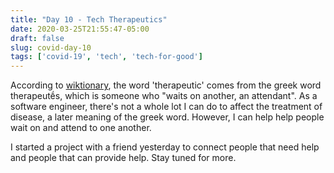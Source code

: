 ```yaml
---
title: "Day 10 - Tech Therapeutics"
date: 2020-03-25T21:55:47-05:00
draft: false
slug: covid-day-10
tags: ['covid-19', 'tech', 'tech-for-good']
---
```


According to [wiktionary](https://en.wiktionary.org/wiki/therapeutic), the word 'therapeutic' comes from the greek word therapeutḗs, which is someone who "waits on another, an attendant".
As a software engineer, there's not a whole lot I can do to affect the treatment of disease, a later meaning of the greek word.
However, I can help help people wait on and attend to one another.

I started a project with a friend yesterday to connect people that need help and people that can provide help.
Stay tuned for more.

